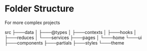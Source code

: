 # Folder Structure

For more complex projects

src
├───data
│ ├───@types
│ ├───contexts
│ ├───hooks
│ ├───reduces
│ └───services
├───pages
│ └───home
└───ui
├───components
├───partials
├───styles
└───theme
